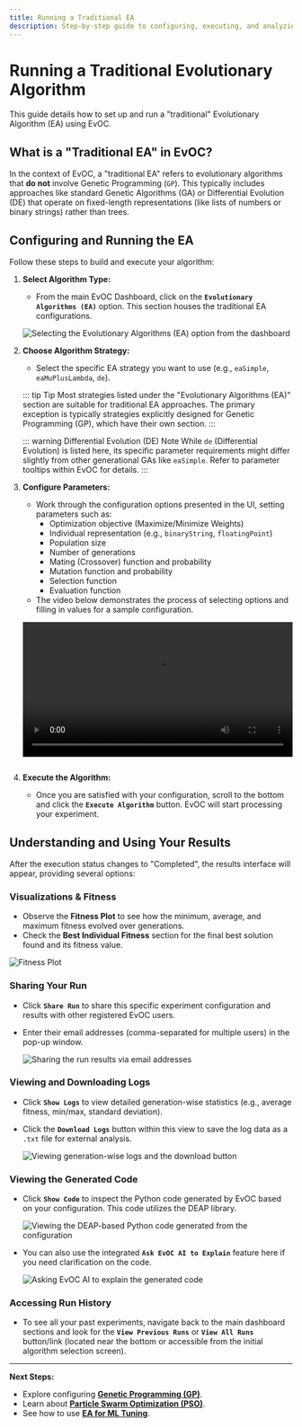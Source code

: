 ```yaml
---
title: Running a Traditional EA
description: Step-by-step guide to configuring, executing, and analyzing results for traditional (non-GP) Evolutionary Algorithms in EvOC.
---
```


# Running a Traditional Evolutionary Algorithm

This guide details how to set up and run a "traditional" Evolutionary Algorithm (EA) using EvOC.

## What is a "Traditional EA" in EvOC?

In the context of EvOC, a "traditional EA" refers to evolutionary algorithms that **do not** involve Genetic Programming (`GP`). This typically includes approaches like standard Genetic Algorithms (GA) or Differential Evolution (DE) that operate on fixed-length representations (like lists of numbers or binary strings) rather than trees.

## Configuring and Running the EA

Follow these steps to build and execute your algorithm:

1.  **Select Algorithm Type:**

    - From the main EvOC Dashboard, click on the **`Evolutionary Algorithms (EA)`** option. This section houses the traditional EA configurations.

    ![Selecting the Evolutionary Algorithms (EA) option from the dashboard](/images/ea-select.png)

2.  **Choose Algorithm Strategy:**

    - Select the specific EA strategy you want to use (e.g., `eaSimple`, `eaMuPlusLambda`, `de`).

    ::: tip Tip
    Most strategies listed under the "Evolutionary Algorithms (EA)" section are suitable for traditional EA approaches. The primary exception is typically strategies explicitly designed for Genetic Programming (GP), which have their own section.
    :::

    ::: warning Differential Evolution (DE) Note
    While `de` (Differential Evolution) is listed here, its specific parameter requirements might differ slightly from other generational GAs like `eaSimple`. Refer to parameter tooltips within EvOC for details.
    :::

3.  **Configure Parameters:**

    - Work through the configuration options presented in the UI, setting parameters such as:
        - Optimization objective (Maximize/Minimize Weights)
        - Individual representation (e.g., `binaryString`, `floatingPoint`)
        - Population size
        - Number of generations
        - Mating (Crossover) function and probability
        - Mutation function and probability
        - Selection function
        - Evaluation function
    - The video below demonstrates the process of selecting options and filling in values for a sample configuration.

    <video controls style="width: 100%; max-width: 700px; margin-top: 1em; margin-bottom: 1em;">
      <source src="/videos/ea-run-config.mov" type="video/mp4">
      Your browser does not support the video tag. This video shows the process of configuring EA parameters in the EvOC interface.
    </video>

4.  **Execute the Algorithm:**
    - Once you are satisfied with your configuration, scroll to the bottom and click the **`Execute Algorithm`** button. EvOC will start processing your experiment.

## Understanding and Using Your Results

After the execution status changes to "Completed", the results interface will appear, providing several options:

### Visualizations & Fitness

- Observe the **Fitness Plot** to see how the minimum, average, and maximum fitness evolved over generations.
- Check the **Best Individual Fitness** section for the final best solution found and its fitness value.

![Fitness Plot](/images/ea-fitness-plot.png)

### Sharing Your Run

- Click **`Share Run`** to share this specific experiment configuration and results with other registered EvOC users.
- Enter their email addresses (comma-separated for multiple users) in the pop-up window.

    ![Sharing the run results via email addresses](https://i.imgur.com/US3uH0p.png)

### Viewing and Downloading Logs

- Click **`Show Logs`** to view detailed generation-wise statistics (e.g., average fitness, min/max, standard deviation).
- Click the **`Download Logs`** button within this view to save the log data as a `.txt` file for external analysis.

    ![Viewing generation-wise logs and the download button](/images/ea-log.png)

### Viewing the Generated Code

- Click **`Show Code`** to inspect the Python code generated by EvOC based on your configuration. This code utilizes the DEAP library.

    ![Viewing the DEAP-based Python code generated from the configuration](/images/ea-code.png)

- You can also use the integrated **`Ask EvOC AI to Explain`** feature here if you need clarification on the code.

    ![Asking EvOC AI to explain the generated code](/images/ea-ai.png)

### Accessing Run History

- To see all your past experiments, navigate back to the main dashboard sections and look for the **`View Previous Runs`** or **`View All Runs`** button/link (located near the bottom or accessible from the initial algorithm selection screen).

---

**Next Steps:**

- Explore configuring **[Genetic Programming (GP)](./gp-run.md)**.
- Learn about **[Particle Swarm Optimization (PSO)](./pso-run.md)**.
- See how to use **[EA for ML Tuning](./ml-run.md)**.
